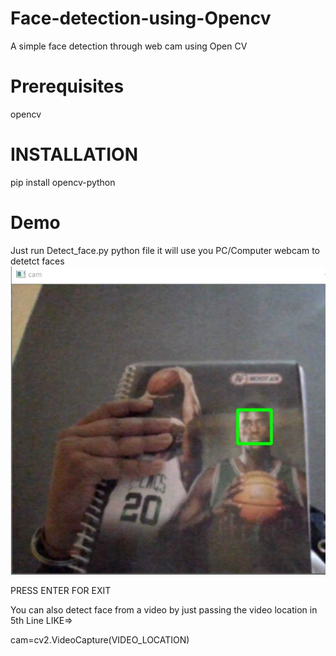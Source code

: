 # Face-detection-using-Opencv

A simple face detection through web cam  using Open CV

# Prerequisites
opencv

# INSTALLATION

pip install opencv-python

# Demo

Just run Detect_face.py python file it will use you PC/Computer webcam to detetct faces 
![plot](img.jpg)

PRESS ENTER FOR EXIT


You can also detect face from a video by just passing the video location in 5th Line 
LIKE=>

cam=cv2.VideoCapture(VIDEO_LOCATION)

